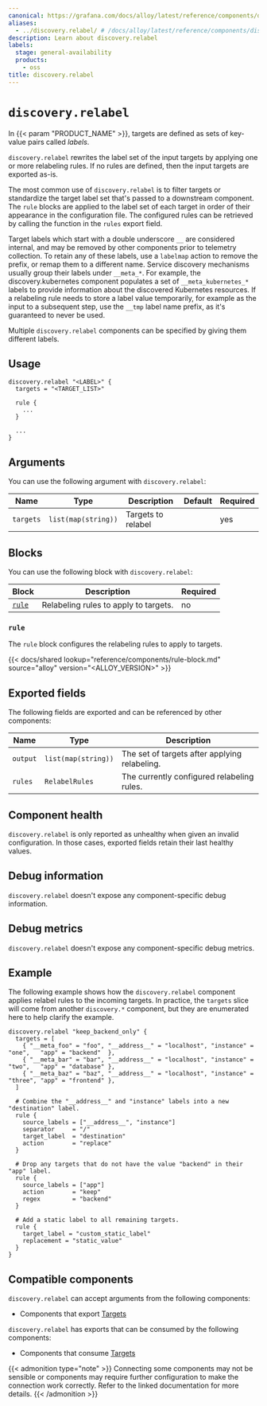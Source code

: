 ```yaml
---
canonical: https://grafana.com/docs/alloy/latest/reference/components/discovery/discovery.relabel/
aliases:
  - ../discovery.relabel/ # /docs/alloy/latest/reference/components/discovery.relabel/
description: Learn about discovery.relabel
labels:
  stage: general-availability
  products:
    - oss
title: discovery.relabel
---
```


# `discovery.relabel`

In {{< param "PRODUCT_NAME" >}}, targets are defined as sets of key-value pairs called _labels_.

`discovery.relabel` rewrites the label set of the input targets by applying one or more relabeling rules.
If no rules are defined, then the input targets are exported as-is.

The most common use of `discovery.relabel` is to filter targets or standardize the target label set that's passed to a downstream component.
The `rule` blocks are applied to the label set of each target in order of their appearance in the configuration file.
The configured rules can be retrieved by calling the function in the `rules` export field.

Target labels which start with a double underscore `__` are considered internal, and may be removed by other components prior to telemetry collection.
To retain any of these labels, use a `labelmap` action to remove the prefix, or remap them to a different name.
Service discovery mechanisms usually group their labels under `__meta_*`.
For example, the discovery.kubernetes component populates a set of `__meta_kubernetes_*` labels to provide information about the discovered Kubernetes resources.
If a relabeling rule needs to store a label value temporarily, for example as the input to a subsequent step, use the `__tmp` label name prefix, as it's guaranteed to never be used.

Multiple `discovery.relabel` components can be specified by giving them different labels.

## Usage

```alloy
discovery.relabel "<LABEL>" {
  targets = "<TARGET_LIST>"

  rule {
    ...
  }

  ...
}
```

## Arguments

You can use the following argument with `discovery.relabel`:

| Name      | Type                | Description        | Default | Required |
| --------- | ------------------- | ------------------ | ------- | -------- |
| `targets` | `list(map(string))` | Targets to relabel |         | yes      |

## Blocks

You can use the following block with `discovery.relabel`:

| Block          | Description                           | Required |
| -------------- | ------------------------------------- | -------- |
| [`rule`][rule] | Relabeling rules to apply to targets. | no       |

[rule]: #rule

### `rule`

The `rule` block configures the relabeling rules to apply to targets.

{{< docs/shared lookup="reference/components/rule-block.md" source="alloy" version="<ALLOY_VERSION>" >}}

## Exported fields

The following fields are exported and can be referenced by other components:

| Name     | Type                | Description                                   |
| -------- | ------------------- | --------------------------------------------- |
| `output` | `list(map(string))` | The set of targets after applying relabeling. |
| `rules`  | `RelabelRules`      | The currently configured relabeling rules.    |

## Component health

`discovery.relabel` is only reported as unhealthy when given an invalid configuration.
In those cases, exported fields retain their last healthy values.

## Debug information

`discovery.relabel` doesn't expose any component-specific debug information.

## Debug metrics

`discovery.relabel` doesn't expose any component-specific debug metrics.

## Example

The following example shows how the `discovery.relabel` component applies relabel rules to the incoming targets. In practice, the 
`targets` slice will come from another `discovery.*` component, but they are enumerated here to help clarify the example.

```alloy
discovery.relabel "keep_backend_only" {
  targets = [
    { "__meta_foo" = "foo", "__address__" = "localhost", "instance" = "one",   "app" = "backend"  },
    { "__meta_bar" = "bar", "__address__" = "localhost", "instance" = "two",   "app" = "database" },
    { "__meta_baz" = "baz", "__address__" = "localhost", "instance" = "three", "app" = "frontend" },
  ]

  # Combine the "__address__" and "instance" labels into a new "destination" label.
  rule {
    source_labels = ["__address__", "instance"]
    separator     = "/"
    target_label  = "destination"
    action        = "replace"
  }

  # Drop any targets that do not have the value "backend" in their "app" label.
  rule {
    source_labels = ["app"]
    action        = "keep"
    regex         = "backend"
  }

  # Add a static label to all remaining targets.
  rule {
    target_label = "custom_static_label"
    replacement = "static_value"
  }
}
```

<!-- START GENERATED COMPATIBLE COMPONENTS -->

## Compatible components

`discovery.relabel` can accept arguments from the following components:

- Components that export [Targets](../../../compatibility/#targets-exporters)

`discovery.relabel` has exports that can be consumed by the following components:

- Components that consume [Targets](../../../compatibility/#targets-consumers)

{{< admonition type="note" >}}
Connecting some components may not be sensible or components may require further configuration to make the connection work correctly.
Refer to the linked documentation for more details.
{{< /admonition >}}

<!-- END GENERATED COMPATIBLE COMPONENTS -->
